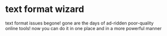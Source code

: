 # text format wizard

text format issues begone!
gone are the days of ad-ridden poor-quality online tools! now you can do it in one place and in a more powerful manner
